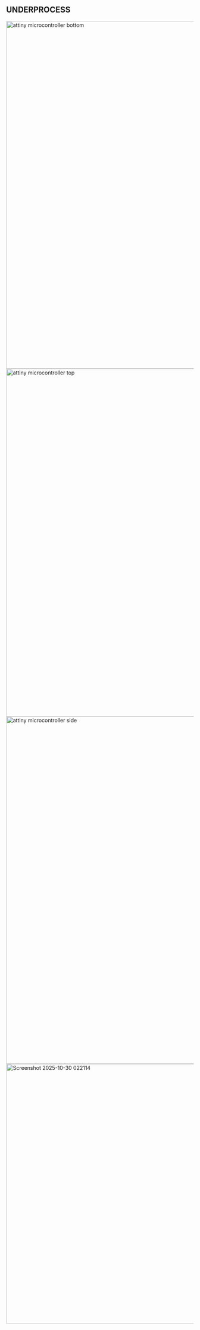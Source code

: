 ## UNDERPROCESS

<img width="1688" height="930" alt="attiny microcontroller bottom" src="https://github.com/user-attachments/assets/be3e04ed-038a-46a4-b19b-d9c97464508e" />
<img width="1688" height="930" alt="attiny microcontroller top" src="https://github.com/user-attachments/assets/b0f35ec4-7c32-4183-9722-0bf8336e800b" />
<img width="1688" height="930" alt="attiny microcontroller side" src="https://github.com/user-attachments/assets/ff9647b8-f2cc-4096-94b4-489967610b42" />
<img width="543" height="695" alt="Screenshot 2025-10-30 022114" src="https://github.com/user-attachments/assets/723921b4-ba1d-4945-a6b7-7be2b1d38237" />
